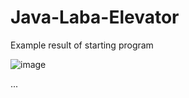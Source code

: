# Java-Laba-Elevator

Example result of starting program

![image](https://github.com/maksmolchdmitr/Java-Laba-Elevator/assets/62752481/df6470bc-7ad4-43bd-858d-478be7edac0c)

...
